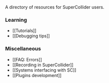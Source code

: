 A directory of resources for SuperCollider users.

### Learning

- [[Tutorials]]
- [[Debugging tips]]

### Miscellaneous 
- [[FAQ: Errors]]
- [[Recording in SuperCollider]]
- [[Systems interfacing with SC]]
- [[Plugins development]]